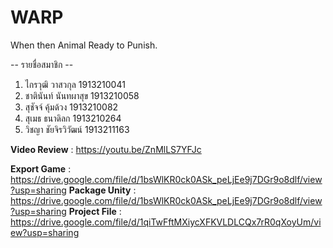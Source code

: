 # WARP
When then Animal Ready to Punish.

-- รายชื่อสมาชิก --
1. ไกรวุฒิ วาสวกุล 1913210041
2. ชาตินันท์ นันทผาสุข 1913210058
3. สุชัจจ์ คุ้มด้วง 1913210082
4. สุเมธ ธนาดิลก 1913210264
5. วิชญา ชัยจิรวิวัฒน์ 1913211163

**Video Review** : https://youtu.be/ZnMlLS7YFJc

**Export Game** : https://drive.google.com/file/d/1bsWlKR0ck0ASk_peLjEe9j7DGr9o8dlf/view?usp=sharing
**Package Unity** : https://drive.google.com/file/d/1bsWlKR0ck0ASk_peLjEe9j7DGr9o8dlf/view?usp=sharing
**Project File** : https://drive.google.com/file/d/1qiTwFftMXiycXFKVLDLCQx7rR0qXoyUm/view?usp=sharing
